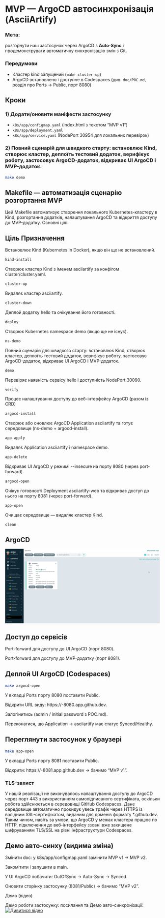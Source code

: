 # MVP — ArgoCD автосинхронізація (AsciiArtify)

### Мета: 
розгорнути наш застосунок через ArgoCD з **Auto-Sync** і продемонструвати автоматичну синхронізацію змін з Git.

### Передумови
- Кластер kind запущений (`make cluster-up`)
- ArgoCD встановлено і доступне в Codespaces (див. `doc/POC.md`, розділ про Ports → Public, порт 8080)

## Кроки

### 1) Додати/оновити маніфести застосунку
- `k8s/app/configmap.yaml` (index.html з текстом “MVP v1”)
- `k8s/app/deployment.yaml`
- `k8s/app/service.yaml` (NodePort 30954 для локальних перевірок)

### 2) Повний сценарій для швидкого старту: встановлює Kind, створює кластер, деплоїть тестовий додаток, верифікує роботу, застосовує ArgoCD-додаток, відкриває UI ArgoCD і MVP-додаток.
```bash
make demo
```
## Makefile — автоматизація сценарію розгортання MVP

Цей Makefile автоматизує створення локального Kubernetes-кластеру в Kind, розгортання додатків, налаштування ArgoCD та відкриття доступу до MVP-додатку.
Основні цілі:
## Ціль	                       Призначення
Встановлює Kind (Kubernetes in Docker), якщо він ще не встановлений.
```bash
kind-install
```
Створює кластер Kind з іменем asciiartify за конфігом cluster/cluster.yaml.
```bash
cluster-up
```
Видаляє кластер asciiartify.
```bash
cluster-down
```
Деплой додатку hello та очікування його готовності.
```bash
deploy
```
Створює Kubernetes namespace demo (якщо ще не існує).
```bash
ns-demo
```
Повний сценарій для швидкого старту: встановлює Kind, створює кластер, деплоїть тестовий додаток, верифікує роботу, застосовує ArgoCD-додаток, відкриває UI ArgoCD і MVP-додаток.
```bash
demo
```
Перевіряє наявність сервісу hello і доступність NodePort 30090.
```bash
verify
```
Процес налаштування доступу до веб-інтерфейсу ArgoCD (разом із CRD)
```bash
argocd-install
```
Створює або оновлює ArgoCD Application asciiartify та готує середовище (ns-demo + argocd-install).
```bash
app-apply
```
Видаляє Application asciiartify і namespace demo.
```bash
app-delete
```
Відкриває UI ArgoCD у режимі --insecure на порту 8080 (через port-forward).
```bash
argocd-open
```
Очікує готовності Deployment asciiartify-web та відкриває доступ до нього на порту 8081 (через port-forward).
```bash
app-open
```
Очищає середовище — видаляє кластер Kind.
```bash
clean
```
## ArgoCD
![Скріншот інтерфейсу](https://raw.githubusercontent.com/mexxo-dvp/AsciiArtify/main/doc/argocd.jpg)

## Доступ до сервісів

Port-forward для доступу до UI ArgoCD (порт 8080).

Port-forward для доступу до MVP-додатку (порт 8081).

## Деплой UI ArgoCD (Codespaces)
```bash
make argocd-open
```
У вкладці Ports порту 8080 поставити Public.

Відкрити URL виду: https://<codespace>-8080.app.github.dev.

Залогінитись (admin / initial password з POC.md).

Переконатися, що Application → asciiartify має статус Synced/Healthy.
## Переглянути застосунок у браузері
```bash
make app-open
```
У вкладці Ports порту 8081 поставити Public.

Відкрити: https://<codespace>-8081.app.github.dev → бачимо “MVP v1”.

### TLS-захист
У нашій реалізації не виконувалось налаштування доступу до ArgoCD через порт 443 з використанням самопідписаного сертифіката, оскільки робота здійснюється в середовищі GitHub Codespaces. Дане середовище автоматично прокидує увесь трафік через HTTPS із валідним SSL-сертифікатом, виданим для доменів формату *.github.dev.
Таким чином, навіть за умови, що ArgoCD у межах кластера працює по HTTP, підключення до веб-інтерфейсу ззовні вже захищене шифруванням TLS/SSL на рівні інфраструктури Codespaces.

## Демо авто-синху (видима зміна)

Змінити doc: у k8s/app/configmap.yaml замінити MVP v1 → MVP v2.

Закомітити і запушити в main.

У UI ArgoCD побачити: OutOfSync → Auto-Sync → Synced.

Оновити сторінку застосунку (8081/Public) → бачимо “MVP v2”.

Демо (відео)

Демо роботи застосунку: посилання та Демо авто-синхронізації: 
[![Дивитися відео](https://www.loom.com/share/e1ff9d94580842e8b900ce42f6ab35d5?sid=cbfedf14-0a19-4625-afd1-e941449998e2/0.jpg)](https://www.loom.com/share/e1ff9d94580842e8b900ce42f6ab35d5?sid=cbfedf14-0a19-4625-afd1-e941449998e2)

